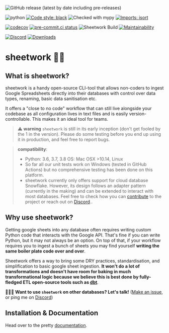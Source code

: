 ![GitHub release (latest by date including pre-releases)](https://img.shields.io/github/v/release/bastienboutonnet/sheetwork?include_prereleases)

![python](https://img.shields.io/badge/python-3.6%20%7C%203.7%20%7C%203.8-blue)
[![Code style: black](https://img.shields.io/badge/code%20style-black-000000.svg)](https://github.com/ambv/black)
![Checked with mypy](https://img.shields.io/badge/mypy-checked-blue?style=flat&logo=python)
[![Imports: isort](https://img.shields.io/badge/%20imports-isort-%231674b1?style=flat&labelColor=ef8336)](https://pycqa.github.io/isort/)

[![codecov](https://codecov.io/gh/bastienboutonnet/sheetwork/branch/dev%2Fnicolas_jaar/graph/badge.svg)](https://codecov.io/gh/bastienboutonnet/sheetwork)
[![pre-commit.ci status](https://results.pre-commit.ci/badge/github/bastienboutonnet/sheetwork/dev/nicolas_jaar.svg)](https://results.pre-commit.ci/latest/github/bastienboutonnet/sheetwork/dev/nicolas_jaar)
![Sheetwork Build](https://github.com/bastienboutonnet/sheetwork/workflows/Sheetwork%20CI/badge.svg)
[![Maintainability](https://api.codeclimate.com/v1/badges/a1a0175f7b036041036e/maintainability)](https://codeclimate.com/github/bastienboutonnet/sheetwork/maintainability)

[![Discord](https://img.shields.io/discord/752101657218908281?label=discord)](https://discord.gg/bUk4MVTcqW)
[![Downloads](https://pepy.tech/badge/sheetwork)](https://pepy.tech/project/sheetwork)

# sheetwork 💩🤦

## What is sheetwork?

sheetwork is a handy open-source CLI-tool that allows non-coders to ingest Google Spreadsheets directly into their databases with control over data types, renaming, basic data sanitisation etc.

It offers a "close to no code" workflow that can still live alongside your codebase as all configuration lives in text files and is easily version-controllable. This makes it an ideal tool for teams.

> ⚠️ **warning** `sheetwork` is still in its early inception (don't get fooled by the 1 in the version). Please do some testing before you end up using it in production, and feel free to report bugs.

> **compatibility**:
>
> - Python: 3.6, 3.7, 3.8
>   OS: Mac OSX >10.14, Linux
> - So far all our unit tests work on Windows (tested in GitHub Actions) but no comprehensive testing has been done on this platform.
> - sheetwork currently only offers support for cloud database Snowflake. However, its design follows an adapter pattern (currently in the making) and can be extended to interact with most databases. Feel free to check how you can [contribute](CONTRIBUTING.md) to the project or reach out on [Discord](https://discord.gg/bUk4MVTcqW)..

## Why use sheetwork?

Getting google sheets into any database often requires writing custom Python code that interacts with the Google API. That's fine if you can write Python, but it may not always be an option. On top of that, if your workflow requires you to ingest a bunch of sheets you may find yourself **writing the same boiler plate code over and over**.

Sheetwork offers a way to bring some DRY practices, standardisation, and simplification to basic google sheet ingestion. **It won't do a lot of transformations and doesn't have room for baking in much transformational logic because we believe this is best done by fully-fledged ETL open-source tools such as [dbt](https://www.getdbt.com/)**.

🙋🏻‍♂️ **Want to use `sheetwork` on other databases? Let's talk!** ([Make an issue](https://github.com/bastienboutonnet/sheetwork/issues/new/choose), or ping me on [Discord](https://discord.gg/bUk4MVTcqW))

## Installation & Documentation

Head over to the pretty [documentation](https://bitpicky.gitbook.io/sheetwork/).
